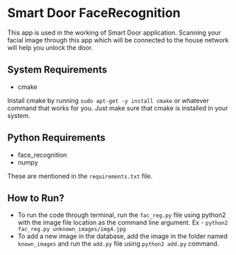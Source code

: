 # Smart Door FaceRecognition
This app is used in the working of Smart Door application. Scanning your facial image through this app which will be connected to the house network will help you unlock the door.

## System Requirements
- cmake

Install cmake by running `sudo apt-get -y install cmake` or whatever command that works for you. Just make sure that cmake is installed in your system.

## Python Requirements
- face_recognition
- numpy

These are mentioned in the `requirements.txt` file.

## How to Run?
- To run the code through terminal, run the `fac_reg.py` file using python2 with the image file location as the command line argument. Ex - `python2 fac_reg.py unknown_images/img4.jpg`
- To add a new image in the database, add the image in the folder named `known_images` and run the `add.py` file using `python2 add.py` command.
